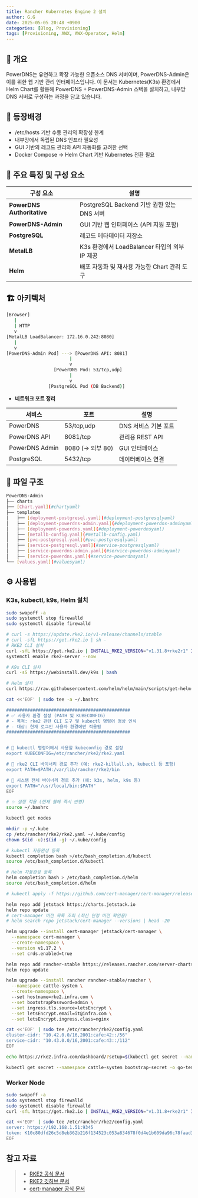 ```yaml
---
title: Rancher Kubernetes Engine 2 설치
author: G.G
date: 2025-05-05 20:48 +0900
categories: [Blog, Provisioning]
tags: [Provisioning, AWX, AWX-Operator, Helm]
---
```


## 📘 개요
PowerDNS는 유연하고 확장 가능한 오픈소스 DNS 서버이며, PowerDNS-Admin은 이를 위한 웹 기반 관리 인터페이스입니다.
이 문서는 Kubernetes(K3s) 환경에서 Helm Chart를 활용해 PowerDNS + PowerDNS-Admin 스택을 설치하고,
내부망 DNS 서버로 구성하는 과정을 담고 있습니다.

## 🧭 등장배경
- /etc/hosts 기반 수동 관리의 확장성 한계
- 내부망에서 독립된 DNS 인프라 필요성
- GUI 기반의 레코드 관리와 API 자동화를 고려한 선택
- Docker Compose → Helm Chart 기반 Kubernetes 전환 필요

## 🧩 주요 특징 및 구성 요소

| 구성 요소                      | 설명                                 |
| -------------------------- | ---------------------------------- |
| **PowerDNS Authoritative** | PostgreSQL Backend 기반 권한 있는 DNS 서버 |
| **PowerDNS-Admin**         | GUI 기반 웹 인터페이스 (API 지원 포함)         |
| **PostgreSQL**             | 레코드 메타데이터 저장소                      |
| **MetalLB**                | K3s 환경에서 LoadBalancer 타입의 외부 IP 제공 |
| **Helm**                   | 배포 자동화 및 재사용 가능한 Chart 관리 도구       |

## 🏗️ 아키텍처

```bash
[Browser]
   |
   | HTTP
   v
[MetalLB LoadBalancer: 172.16.0.242:8080]
   |
   v
[PowerDNS-Admin Pod] ---> [PowerDNS API: 8081]
                        |
                        v
                  [PowerDNS Pod: 53/tcp,udp]
                        |
                        v
                [PostgreSQL Pod (DB Backend)]
```

- **네트워크 포트 정리**

| 서비스            | 포트             | 설명            |
| -------------- | -------------- | ------------- |
| PowerDNS       | 53/tcp,udp     | DNS 서비스 기본 포트 |
| PowerDNS API   | 8081/tcp       | 관리용 REST API  |
| PowerDNS Admin | 8080 (→ 외부 80) | GUI 인터페이스     |
| PostgreSQL     | 5432/tcp       | 데이터베이스 연결     |

## 📁 파일 구조

```bash
PowerDNS-Admin
├── charts
├── [Chart.yaml](#chartyaml)
├── templates
│   ├── [deployment-postgresql.yaml](#deployment-postgresqlyaml)
│   ├── [deployment-powerdns-admin.yaml](#deployment-powerdns-adminyaml)
│   ├── [deployment-powerdns.yaml](#deployment-powerdnsyaml)
│   ├── [metallb-config.yaml](#metallb-config.yaml)
│   ├── [pvc-postgresql.yaml](#pvc-postgresqlyaml)
│   ├── [service-postgresql.yaml](#service-postgresqlyaml)
│   ├── [service-powerdns-admin.yaml](#service-powerdns-adminyaml)
│   ├── [service-powerdns.yaml](#service-powerdnsyaml)
└── [values.yaml](#valuesyaml)
```

## ⚙️ 사용법

### K3s, kubectl, k9s, Helm 설치 


```bash
sudo swapoff -a
sudo systemctl stop firewalld
sudo systemctl disable firewalld
```

```bash
# curl -s https://update.rke2.io/v1-release/channels/stable
# curl -sfL https://get.rke2.io | sh -
# RKE2 CLI 설치
curl -sfL https://get.rke2.io | INSTALL_RKE2_VERSION="v1.31.8+rke2r1" INSTALL_RKE2_TYPE="server" sh -
systemctl enable rke2-server --now
```

```bash
# K9s CLI 설치
curl -sS https://webinstall.dev/k9s | bash

# Helm 설치
curl https://raw.githubusercontent.com/helm/helm/main/scripts/get-helm-3 | bash
```

```bash
cat <<'EOF' | sudo tee -a ~/.bashrc

###############################################
# ✅ 사용자 환경 설정 (PATH 및 KUBECONFIG)
# - 목적: rke2 관련 CLI 도구 및 kubectl 명령어 정상 인식
# - 대상: 현재 로그인 사용자 환경에만 적용됨
###############################################


# 📌 kubectl 명령어에서 사용할 kubeconfig 경로 설정
export KUBECONFIG=/etc/rancher/rke2/rke2.yaml

# 📌 rke2 CLI 바이너리 경로 추가 (예: rke2-killall.sh, kubectl 등 포함)
export PATH=$PATH:/var/lib/rancher/rke2/bin

# 📌 시스템 전체 바이너리 경로 추가 (예: k3s, helm, k9s 등)
export PATH="/usr/local/bin:$PATH"
EOF

# ✨ 설정 적용 (현재 쉘에 즉시 반영)
source ~/.bashrc

kubectl get nodes

mkdir -p ~/.kube
cp /etc/rancher/rke2/rke2.yaml ~/.kube/config
chown $(id -u):$(id -g) ~/.kube/config

# kubectl 자동완성 등록
kubectl completion bash >/etc/bash_completion.d/kubectl
source /etc/bash_completion.d/kubectl

# Helm 자동완성 등록
helm completion bash > /etc/bash_completion.d/helm
source /etc/bash_completion.d/helm
```

```bash
# kubectl apply -f https://github.com/cert-manager/cert-manager/releases/download/v1.17.2/cert-manager.crds.yaml

helm repo add jetstack https://charts.jetstack.io
helm repo update
# cert-manager 버전 목록 조회 (최신 안정 버전 확인용)
# helm search repo jetstack/cert-manager --versions | head -20

helm upgrade --install cert-manager jetstack/cert-manager \
  --namespace cert-manager \
  --create-namespace \
  --version v1.17.2 \
  --set crds.enabled=true

helm repo add rancher-stable https://releases.rancher.com/server-charts/stable
helm repo update

helm upgrade --install rancher rancher-stable/rancher \
  --namespace cattle-system \
  --create-namespace \  
  --set hostname=rke2.infra.com \
  --set bootstrapPassword=admin \
  --set ingress.tls.source=letsEncrypt \
  --set letsEncrypt.email=it@infra.com \
  --set letsEncrypt.ingress.class=nginx
```

```bash
cat <<'EOF' | sudo tee /etc/rancher/rke2/config.yaml
cluster-cidr: "10.42.0.0/16,2001:cafe:42::/56"
service-cidr: "10.43.0.0/16,2001:cafe:43::/112"
EOF
```


```bash
echo https://rke2.infra.com/dashboard/?setup=$(kubectl get secret --namespace cattle-system bootstrap-secret -o go-template='{{.data.bootstrapPassword|base64decode}}')

kubectl get secret --namespace cattle-system bootstrap-secret -o go-template='{{.data.bootstrapPassword|base64decode}}{{ "\n" }}'
```

### Worker Node

```bash
sudo swapoff -a
sudo systemctl stop firewalld
sudo systemctl disable firewalld
curl -sfL https://get.rke2.io | INSTALL_RKE2_VERSION="v1.31.8+rke2r1" INSTALL_RKE2_TYPE="agent" sh -
```

```bash
cat <<'EOF' | sudo tee /etc/rancher/rke2/config.yaml
server: https://192.168.1.51:9345
token: K10c80dfd26c5d8eb362b216f134523c053a834678f0d4e1b609da96c78faad38db::server:167bf371331b9a8636cbdf9b2681e672
EOF
```

## 참고 자료
> - [RKE2 공식 문서](https://docs.rke2.io/install/quickstart)
> - [RKE2 깃허브 문서](https://github.com/rancher/rke2)
> - [cert-manager 공식 문서](https://cert-manager.io/docs/installation/helm)